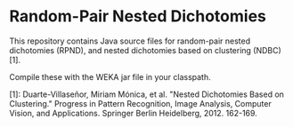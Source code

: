 # Random-Pair Nested Dichotomies

This repository contains Java source files for random-pair nested dichotomies (RPND), and nested dichotomies based on clustering (NDBC) [1]. 

Compile these with the WEKA jar file in your classpath.

[1]: Duarte-Villaseñor, Miriam Mónica, et al. "Nested Dichotomies Based on Clustering." Progress in Pattern Recognition, Image Analysis, Computer Vision, and Applications. Springer Berlin Heidelberg, 2012. 162-169.
